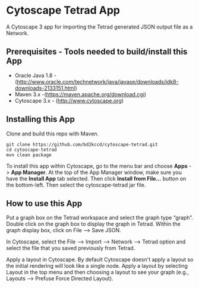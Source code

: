 # Cytoscape Tetrad App

A Cytoscape 3 app for importing the Tetrad generated JSON output file as a Network.

## Prerequisites - Tools needed to build/install this App

* Oracle Java 1.8 - (http://www.oracle.com/technetwork/java/javase/downloads/jdk8-downloads-2133151.html)
* Maven 3.x -(https://maven.apache.org/download.cgi)
* Cytoscape 3.x - (http://www.cytoscape.org)

## Installing this App

Clone and build this repo with Maven.

````
git clone https://github.com/bd2kccd/cytoscape-tetrad.git
cd cytoscape-tetrad
mvn clean package
````

To install this app within Cytoscape, go to the menu bar and choose **Apps** -> **App Manager**. At the top of the App Manager window, make sure you have the **Install App** tab selected. Then click **Install from File...** button on the bottom-left. Then select the cytoscape-tetrad jar file.

## How to use this App

Put a graph box on the Tetrad workspace and select the graph type “graph”. Double click on the graph box to display the graph in Tetrad. Within the graph display box, click on File --> Save JSON. 

In Cytoscape, select the File --> Import --> Network --> Tetrad option and select the file that you saved previously from Tetrad. 

Apply a layout in Cytoscape. By default Cytoscape doesn't apply a layout so the initial rendering will look like a single node. Apply a layout by selecting Layout in the top menu and then choosing a layout to see your graph (e.g., Layouts --> Prefuse Force Directed Layout). 
